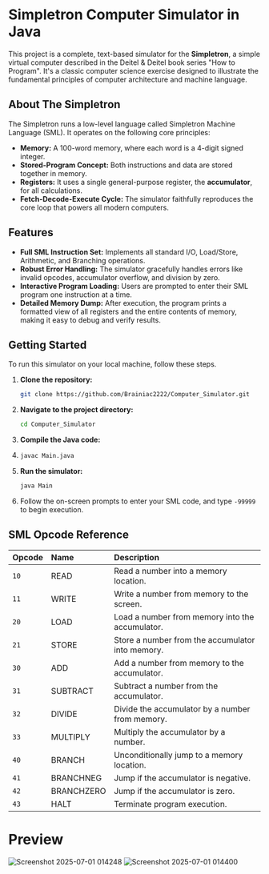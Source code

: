 # Simpletron Computer Simulator in Java

This project is a complete, text-based simulator for the **Simpletron**, a simple virtual computer described in the Deitel & Deitel book series "How to Program". It's a classic computer science exercise designed to illustrate the fundamental principles of computer architecture and machine language.

## About The Simpletron

The Simpletron runs a low-level language called Simpletron Machine Language (SML). It operates on the following core principles:
- **Memory:** A 100-word memory, where each word is a 4-digit signed integer.
- **Stored-Program Concept:** Both instructions and data are stored together in memory.
- **Registers:** It uses a single general-purpose register, the **accumulator**, for all calculations.
- **Fetch-Decode-Execute Cycle:** The simulator faithfully reproduces the core loop that powers all modern computers.

## Features

- **Full SML Instruction Set:** Implements all standard I/O, Load/Store, Arithmetic, and Branching operations.
- **Robust Error Handling:** The simulator gracefully handles errors like invalid opcodes, accumulator overflow, and division by zero.
- **Interactive Program Loading:** Users are prompted to enter their SML program one instruction at a time.
- **Detailed Memory Dump:** After execution, the program prints a formatted view of all registers and the entire contents of memory, making it easy to debug and verify results.

## Getting Started

To run this simulator on your local machine, follow these steps.

1.  **Clone the repository:**
    ```sh
    git clone https://github.com/Brainiac2222/Computer_Simulator.git
    ```

2.  **Navigate to the project directory:**
    ```sh
    cd Computer_Simulator
    ```

3.  **Compile the Java code:**
4.  ```sh
    javac Main.java
    ```

5.  **Run the simulator:**
    ```sh
    java Main
    ```
6.  Follow the on-screen prompts to enter your SML code, and type `-99999` to begin execution.

## SML Opcode Reference

| Opcode | Name       | Description                                  |
| :----- | :--------- | :------------------------------------------- |
| `10`   | READ       | Read a number into a memory location.        |
| `11`   | WRITE      | Write a number from memory to the screen.    |
| `20`   | LOAD       | Load a number from memory into the accumulator.|
| `21`   | STORE      | Store a number from the accumulator into memory.|
| `30`   | ADD        | Add a number from memory to the accumulator. |
| `31`   | SUBTRACT   | Subtract a number from the accumulator.      |
| `32`   | DIVIDE     | Divide the accumulator by a number from memory.|
| `33`   | MULTIPLY   | Multiply the accumulator by a number.        |
| `40`   | BRANCH     | Unconditionally jump to a memory location.   |
| `41`   | BRANCHNEG  | Jump if the accumulator is negative.         |
| `42`   | BRANCHZERO | Jump if the accumulator is zero.             |
| `43`   | HALT       | Terminate program execution.                 |

# Preview
![Screenshot 2025-07-01 014248](https://github.com/user-attachments/assets/2717a098-efdc-4905-bf66-ee54ea1d7f2c)
![Screenshot 2025-07-01 014400](https://github.com/user-attachments/assets/f389569a-1506-4d00-bf28-032c9fb98f0e)
